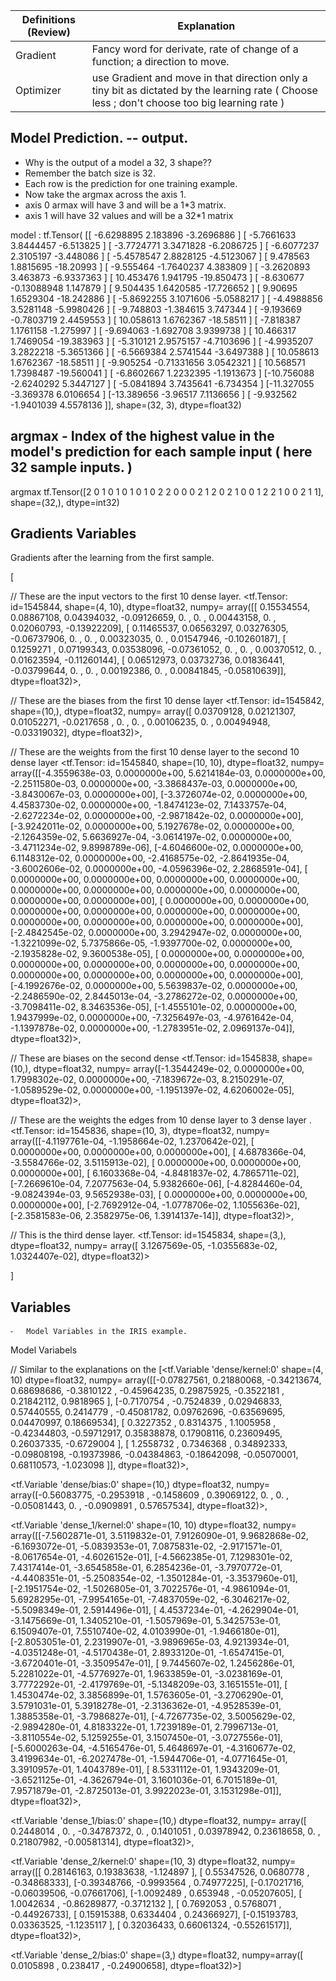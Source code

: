 Definitions (Review) |Explanation
---------------------|-----------------------
Gradient             | Fancy word for derivate, rate of change of a function; a direction to move.                                                              
Optimizer            | use Gradient and move in that direction only a tiny bit as dictated by the learning rate ( Choose less ; don't choose too big learning rate )


## Model Prediction. -- output.

- Why is the output of a model a 32, 3 shape??
- Remember the batch size is 32.
- Each row is the prediction for one training example.
- Now take the argmax across the axis 1.
- axis 0 armax will have 3 and will be a 1*3 matrix.
- axis 1 will have 32 values and will be a 32*1 matrix

model :  tf.Tensor(
[[ -6.6298895    2.183896    -3.2696886 ]
 [ -5.7661633    3.8444457   -6.513825  ]
 [ -3.7724771    3.3471828   -6.2086725 ]
 [ -6.6077237    2.3105197   -3.448086  ]
 [ -5.4578547    2.8828125   -4.5123067 ]
 [  9.478563     1.8815695  -18.20993   ]
 [ -9.555464    -1.7640237    4.383809  ]
 [ -3.2620893    3.463873    -6.9337363 ]
 [ 10.453476     1.941795   -19.850473  ]
 [ -8.630677    -0.13088948   1.147879  ]
 [  9.504435     1.6420585  -17.726652  ]
 [  9.90695      1.6529304  -18.242886  ]
 [ -5.8692255    3.1071606   -5.0588217 ]
 [ -4.4988856    3.5281148   -5.9980426 ]
 [ -9.748803    -1.384615     3.747344  ]
 [ -9.193669    -0.7803719    2.4459553 ]
 [ 10.058613     1.6762367  -18.58511   ]
 [ -7.818387     1.1761158   -1.275997  ]
 [ -9.694063    -1.692708     3.9399738 ]
 [ 10.466317     1.7469054  -19.383963  ]
 [ -5.310121     2.9575157   -4.7103696 ]
 [ -4.9935207    3.2822218   -5.3651366 ]
 [ -6.5669384    2.5741544   -3.6497388 ]
 [ 10.058613     1.6762367  -18.58511   ]
 [ -9.905254    -0.71331656   3.0542321 ]
 [ 10.568571     1.7398487  -19.560041  ]
 [ -6.8602667    1.2232395   -1.1913673 ]
 [-10.756088    -2.6240292    5.3447127 ]
 [ -5.0841894    3.7435641   -6.734354  ]
 [-11.327055    -3.369378     6.0106654 ]
 [-13.389656    -3.96517      7.1136656 ]
 [ -9.932562    -1.9401039    4.5578136 ]], shape=(32, 3), dtype=float32)


## argmax - Index of the highest value in the model's prediction for each sample input ( here 32 sample inputs. )
argmax tf.Tensor([2 0 1 0 1 0 1 0 1 0 2 2 0 0 0 2 1 2 0 2 1 0 0 1 2 2 1 0 0 2 1 1], shape=(32,), dtype=int32)



## Gradients Variables

Gradients after the learning from the first sample.


[

// These are the input vectors to the first 10 dense layer.
<tf.Tensor: id=1545844, shape=(4, 10), dtype=float32, numpy=
array([[ 0.15534554,  0.08867108,  0.04394032, -0.09126659,  0.        ,
         0.        ,  0.00443158,  0.        ,  0.02060793, -0.13922209],
       [ 0.11465537,  0.06563297,  0.03276305, -0.06737906,  0.        ,
         0.        ,  0.00323035,  0.        ,  0.01547946, -0.10260187],
       [ 0.1259271 ,  0.07199343,  0.03538096, -0.07361052,  0.        ,
         0.        ,  0.00370512,  0.        ,  0.01623594, -0.11260144],
       [ 0.06512973,  0.03732736,  0.01836441, -0.03799644,  0.        ,
         0.        ,  0.00192386,  0.        ,  0.00841845, -0.05810639]],
      dtype=float32)>,

// These are the biases from the first 10 dense layer
<tf.Tensor: id=1545842, shape=(10,), dtype=float32, numpy=
array([ 0.03709128,  0.02121307,  0.01052271, -0.0217658 ,  0.        ,
        0.        ,  0.00106235,  0.        ,  0.00494948, -0.03319032],
      dtype=float32)>,

// These are the weights from the first 10 dense layer to the second 10 dense layer
<tf.Tensor: id=1545840, shape=(10, 10), dtype=float32, numpy=
array([[-4.3559638e-03,  0.0000000e+00,  5.6214184e-03,  0.0000000e+00,
        -2.2511580e-03,  0.0000000e+00, -3.3868437e-03,  0.0000000e+00,
        -3.8430067e-03,  0.0000000e+00],
       [-3.3726074e-02,  0.0000000e+00,  4.4583730e-02,  0.0000000e+00,
        -1.8474123e-02,  7.1433757e-04, -2.6272234e-02,  0.0000000e+00,
        -2.9871842e-02,  0.0000000e+00],
       [-3.9242011e-02,  0.0000000e+00,  5.1927678e-02,  0.0000000e+00,
        -2.1264359e-02,  5.6636927e-04, -3.0614197e-02,  0.0000000e+00,
        -3.4711234e-02,  9.8998789e-06],
       [-4.6046600e-02,  0.0000000e+00,  6.1148312e-02,  0.0000000e+00,
        -2.4168575e-02, -2.8641935e-04, -3.6002606e-02,  0.0000000e+00,
        -4.0596396e-02,  2.2868591e-04],
       [ 0.0000000e+00,  0.0000000e+00,  0.0000000e+00,  0.0000000e+00,
         0.0000000e+00,  0.0000000e+00,  0.0000000e+00,  0.0000000e+00,
         0.0000000e+00,  0.0000000e+00],
       [ 0.0000000e+00,  0.0000000e+00,  0.0000000e+00,  0.0000000e+00,
         0.0000000e+00,  0.0000000e+00,  0.0000000e+00,  0.0000000e+00,
         0.0000000e+00,  0.0000000e+00],
       [-2.4842545e-02,  0.0000000e+00,  3.2942947e-02,  0.0000000e+00,
        -1.3221099e-02,  5.7375866e-05, -1.9397700e-02,  0.0000000e+00,
        -2.1935828e-02,  9.3600538e-05],
       [ 0.0000000e+00,  0.0000000e+00,  0.0000000e+00,  0.0000000e+00,
         0.0000000e+00,  0.0000000e+00,  0.0000000e+00,  0.0000000e+00,
         0.0000000e+00,  0.0000000e+00],
       [-4.1992676e-02,  0.0000000e+00,  5.5639837e-02,  0.0000000e+00,
        -2.2486590e-02,  2.8445013e-04, -3.2786272e-02,  0.0000000e+00,
        -3.7098411e-02,  8.3463536e-05],
       [-1.4555101e-02,  0.0000000e+00,  1.9437999e-02,  0.0000000e+00,
        -7.3256497e-03, -4.9761642e-04, -1.1397878e-02,  0.0000000e+00,
        -1.2783951e-02,  2.0969137e-04]], dtype=float32)>,


// These are biases on the second dense
<tf.Tensor: id=1545838, shape=(10,), dtype=float32, numpy=
array([-1.3544249e-02,  0.0000000e+00,  1.7998302e-02,  0.0000000e+00,
       -7.1839672e-03,  8.2150291e-07, -1.0589529e-02,  0.0000000e+00,
       -1.1951397e-02,  4.6206002e-05], dtype=float32)>,


// These are the weights the edges from 10 dense layer to 3 dense layer .
<tf.Tensor: id=1545836, shape=(10, 3), dtype=float32, numpy=
array([[-4.1197761e-04, -1.1958664e-02,  1.2370642e-02],
       [ 0.0000000e+00,  0.0000000e+00,  0.0000000e+00],
       [ 4.6878366e-04, -3.5584766e-02,  3.5115913e-02],
       [ 0.0000000e+00,  0.0000000e+00,  0.0000000e+00],
       [ 6.1603368e-04, -4.8481837e-02,  4.7865711e-02],
       [-7.2669610e-04,  7.2077563e-04,  5.9382660e-06],
       [-4.8284460e-04, -9.0824394e-03,  9.5652938e-03],
       [ 0.0000000e+00,  0.0000000e+00,  0.0000000e+00],
       [-2.7692912e-04, -1.0778706e-02,  1.1055636e-02],
       [-2.3581583e-06,  2.3582975e-06,  1.3914137e-14]], dtype=float32)>,

// This is the third dense layer.
<tf.Tensor: id=1545834, shape=(3,), dtype=float32, numpy=
array([ 3.1267569e-05, -1.0355683e-02,  1.0324407e-02], dtype=float32)>

]



## Variables

	⁃	Model Variables in the IRIS example.
Model Variabels

// Similar to the explanations on the
[<tf.Variable 'dense/kernel:0' shape=(4, 10) dtype=float32, numpy=
array([[-0.07827561,  0.21880068, -0.34213674,  0.68698686, -0.3810122 ,
        -0.45964235,  0.29875925, -0.3522181 ,  0.21842112,  0.9818965 ],
       [-0.7170754 , -0.7524839 ,  0.02946833,  0.57440555,  0.2414779 ,
        -0.45081782,  0.09762696, -0.63569695,  0.04470997,  0.18669534],
       [ 0.3227352 ,  0.8314375 ,  1.1005958 , -0.42344803, -0.59712917,
         0.35838878,  0.17908116,  0.23609495,  0.26037335, -0.6729004 ],
       [ 1.2558732 ,  0.7346368 ,  0.34892333, -0.09808198, -0.19373986,
        -0.04384863, -0.18642098, -0.05070001,  0.68110573, -1.023098  ]],
      dtype=float32)>,

<tf.Variable 'dense/bias:0' shape=(10,) dtype=float32, numpy=
array([-0.56083775, -0.2953918 , -0.1458609 ,  0.39069122,  0.        ,
        0.        , -0.05081443,  0.        , -0.0909891 ,  0.57657534],
      dtype=float32)>,

<tf.Variable 'dense_1/kernel:0' shape=(10, 10) dtype=float32, numpy=
array([[-7.5602871e-01,  3.5119832e-01,  7.9126090e-01,  9.9682868e-02,
        -6.1693072e-01, -5.0839353e-01,  7.0875831e-02, -2.9171571e-01,
        -8.0617654e-01, -4.6026152e-01],
       [-4.5662385e-01,  7.1298301e-02,  7.4317414e-01, -3.6545858e-01,
         6.2854236e-01, -3.7970772e-01, -4.4408351e-01, -5.2508354e-02,
        -1.3501284e-01, -3.3537960e-01],
       [-2.1951754e-02, -1.5026805e-01,  3.7022576e-01, -4.9861094e-01,
         5.6928295e-01, -7.9954165e-01, -7.4837059e-02, -6.3046217e-02,
        -5.5098349e-01,  2.5914496e-01],
       [ 4.4537234e-01, -4.2629904e-01, -3.1475669e-01,  1.3405210e-01,
        -1.5057969e-01,  5.3425753e-01,  6.1509407e-01,  7.5510740e-02,
         4.0103990e-01, -1.9466180e-01],
       [-2.8053051e-01,  2.2319907e-01, -3.9896965e-03,  4.9213934e-01,
        -4.0351248e-01, -4.5170438e-01,  2.8933120e-01, -1.6547415e-01,
        -3.6720401e-01, -3.3509547e-01],
       [ 9.7445607e-02,  1.2456286e-01,  5.2281022e-01, -4.5776927e-01,
         1.9633859e-01, -3.0238169e-01,  3.7772292e-01, -2.4179769e-01,
        -5.1348209e-03,  3.1651551e-01],
       [ 1.4530474e-02,  3.3856899e-01,  1.5763605e-01, -3.2706290e-01,
         3.5791031e-01,  5.3918278e-01, -2.3136362e-01, -4.9528539e-01,
         1.3885358e-01, -3.7986827e-01],
       [-4.7267735e-02,  3.5005629e-02, -2.9894280e-01,  4.8183322e-01,
         1.7239189e-01,  2.7996713e-01, -3.8110554e-02,  5.1259255e-01,
         3.1507450e-01, -3.0727556e-01],
       [-5.6000263e-04, -4.5165476e-01,  5.4648697e-01, -4.3160677e-02,
         3.4199634e-01, -6.2027478e-01, -1.5944706e-01, -4.0771645e-01,
         3.3910957e-01,  1.4043789e-01],
       [ 8.5331112e-01,  1.9343209e-01, -3.6521125e-01, -4.3626794e-01,
         3.1601036e-01,  6.7015189e-01,  7.9571879e-01, -2.8725013e-01,
         3.9922023e-01,  3.1531298e-01]], dtype=float32)>,

<tf.Variable 'dense_1/bias:0' shape=(10,) dtype=float32, numpy=
array([ 0.2448014 ,  0.        , -0.34787372,  0.        ,  0.1401051 ,
        0.03978942,  0.23618658,  0.        ,  0.21807982, -0.00581314],
      dtype=float32)>,

<tf.Variable 'dense_2/kernel:0' shape=(10, 3) dtype=float32, numpy=
array([[ 0.28146163,  0.19383638, -1.124897  ],
       [ 0.55347526,  0.0680778 , -0.34868333],
       [-0.39348766, -0.9993564 ,  0.74977225],
       [-0.17021716, -0.06039506, -0.07661706],
       [-1.0092489 ,  0.653948  , -0.05207605],
       [ 1.0042634 , -0.86289877, -0.3712132 ],
       [ 0.7692053 ,  0.5768071 , -0.44926733],
       [ 0.15915388,  0.6334404 ,  0.24366927],
       [-0.15193783,  0.03363525, -1.1235117 ],
       [ 0.32036433,  0.66061324, -0.55261517]], dtype=float32)>,

<tf.Variable 'dense_2/bias:0' shape=(3,) dtype=float32, numpy=array([ 0.0105898 ,  0.238417  , -0.24900658], dtype=float32)>]
